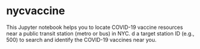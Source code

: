 # nycvaccine
This Jupyter notebook helps you to locate COVID-19 vaccine resources near a public transit station (metro or bus) in NYC. d a target station ID (e.g., 500) to search and identify the COVID-19 vaccines near you.
